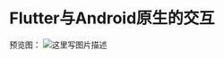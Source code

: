 # Flutter与Android原生的交互

预览图：
![这里写图片描述](https://img-blog.csdn.net/20180702010517721?watermark/2/text/aHR0cHM6Ly9ibG9nLmNzZG4ubmV0L3FxXzE1NjAyNjM1/font/5a6L5L2T/fontsize/400/fill/I0JBQkFCMA==/dissolve/70)


